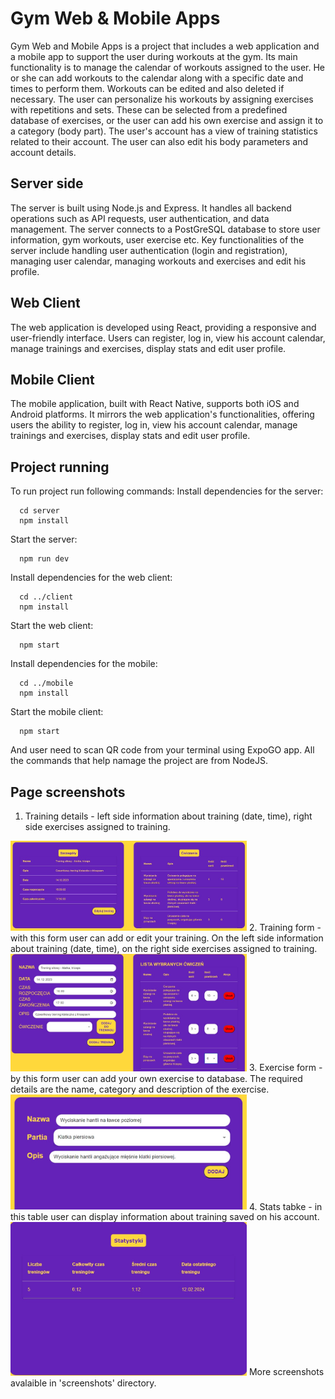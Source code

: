 # Gym Web & Mobile Apps
Gym Web and Mobile Apps is a project that includes a web application and a mobile app to support the user during workouts at the gym. Its main functionality is to manage the calendar of workouts assigned to the user.  He or she can add workouts to the calendar along with a specific date and times to perform them. Workouts can be edited and also deleted if necessary.
The user can personalize his workouts by assigning exercises with repetitions and sets. These can be selected from a predefined database of exercises, or the user can add his own exercise and assign it to a category (body part). 
The user's account has a view of training statistics related to their account. The user can also edit his body parameters and account details.

## Server side
The server is built using Node.js and Express. It handles all backend operations such as API requests, user authentication, and data management. The server connects to a PostGreSQL database to store user information, gym workouts, user exercise etc. Key functionalities of the server include handling user authentication (login and registration), managing user calendar, managing workouts and exercises and edit his profile.

## Web Client
The web application is developed using React, providing a responsive and user-friendly interface. Users can register, log in, view his account calendar, manage trainings and exercises, display stats and edit user profile. 

## Mobile Client
The mobile application, built with React Native, supports both iOS and Android platforms. It mirrors the web application's functionalities, offering users the ability to register, log in, view his account calendar, manage trainings and exercises, display stats and edit user profile. 

## Project running
To run project run following commands:
Install dependencies for the server:
```
  cd server
  npm install 
```
Start the server:
```
  npm run dev
```
Install dependencies for the web client:
```
  cd ../client
  npm install
```
Start the web client:
```
  npm start
```
Install dependencies for the mobile:
```
  cd ../mobile
  npm install
```
Start the mobile client:
```
  npm start
```
And user need to scan QR code from your terminal using ExpoGO app.
All the commands that help namage the project are from NodeJS.
## Page screenshots
1. Training details - left side information about training (date, time), right side exercises assigned to training.
<img src = "https://github.com/sergi255/gym-web-mobile-apps/blob/main/screenshots/1.jpg" style="width: 75%; display: inline-block;"/>
2. Training form - with this form user can add or edit your training. On the left side information about training (date, time), on the right side exercises assigned to training.
<img src = "https://github.com/sergi255/gym-web-mobile-apps/blob/main/screenshots/2.jpg" style="width: 75%; display: inline-block;"/>
3. Exercise form - by this form user can add your own exercise to database. The required details are the name, category and description of the exercise.
<img src = "https://github.com/sergi255/gym-web-mobile-apps/blob/main/screenshots/3.jpg" style="width: 75%; display: inline-block;"/>
4. Stats tabke - in this table user can display information about training saved on his account.
<img src = "https://github.com/sergi255/gym-web-mobile-apps/blob/main/screenshots/5.jpg" style="width: 75%; display: inline-block;"/>
More screenshots avalaible in 'screenshots' directory.

